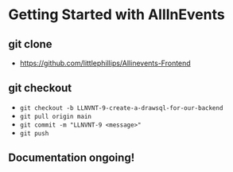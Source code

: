 # Getting Started with AllInEvents

## git clone  
*  https://github.com/littlephillips/Allinevents-Frontend

## git checkout 
*   `git checkout -b LLNVNT-9-create-a-drawsql-for-our-backend`
*   `git pull origin main`
*   `git commit -m "LLNVNT-9 <message>"`
*   `git push`

## Documentation ongoing!
